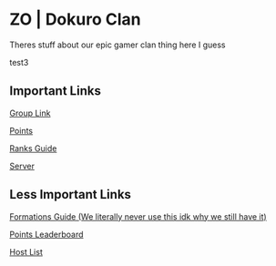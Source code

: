 # ZO | Dokuro Clan 

Theres stuff about our epic gamer clan thing here I guess

test3

## Important Links

[Group Link](https://www.roblox.com/groups/10983243/ZO-Dokuro-Clan#!/about)

[Points](points.md)

[Ranks Guide](guide.md)

[Server](https://discord.com/invite/kKgyEq3mPB)

## Less Important Links

[Formations Guide (We literally never use this idk why we still have it)](https://docs.google.com/document/d/1yHrYjtamVv51xGqQXGVyqQ0FmkSzt4D3FeH3_tTiWDk/edit?usp=sharing)

[Points Leaderboard](leaderboard.md)

[Host List](hosts.md)
